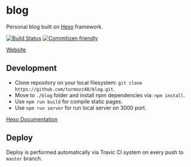 # blog
Personal blog built on [Hexo](https://hexo.io) framework.

[![Build Status](https://travis-ci.org/tormozz48/blog.svg?branch=master)](https://travis-ci.org/tormozz48/blog)
[![Commitizen friendly](https://img.shields.io/badge/commitizen-friendly-brightgreen.svg)](http://commitizen.github.io/cz-cli/)

[Website](https://tormozz48.github.io/blog/)

## Development

* Clone repository on your local filesystem: `git clone https://github.com/tormozz48/blog.git`.
* Move to `./blog` folder and install npm dependencies via: `npm install`.
* Use `npm run build` for compile static pages.
* Use `npm run server` for run local server on 3000 port.

[Hexo Documentation](https://hexo.io/docs/)

## Deploy

Deploy is performed automatically via Travic CI system on every push to `master` branch.


